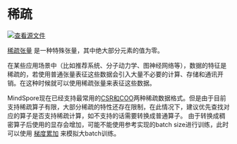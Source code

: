 # 稀疏

[![查看源文件](https://mindspore-website.obs.cn-north-4.myhuaweicloud.com/website-images/r2.3.2/resource/_static/logo_source.svg)](https://gitee.com/mindspore/docs/blob/r2.3.2/docs/mindspore/source_zh_cn/migration_guide/sparsity.md)

[稀疏张量](https://matteding.github.io/2019/04/25/sparse-matrices/) 是一种特殊张量，其中绝大部分元素的值为零。

在某些应用场景中（比如推荐系统、分子动力学、图神经网络等），数据的特征是稀疏的，若使用普通张量表征这些数据会引入大量不必要的计算、存储和通讯开销。在这种时候就可以使用稀疏张量来表征这些数据。

MindSpore现在已经支持最常用的[CSR和COO](https://www.mindspore.cn/tutorials/zh-CN/r2.3.2/beginner/tensor.html#%E7%A8%80%E7%96%8F%E5%BC%A0%E9%87%8F)两种稀疏数据格式。但是由于目前支持稀疏算子有限，大部分稀疏的特性还存在限制，在此情况下，建议优先查找对应的算子是否支持稀疏计算，如不支持的话需要转换成普通算子。
由于转换成稠密算子后使用的显存会增加，可能不能使用参考实现的batch size进行训练，此时可以使用 [梯度累加](https://www.mindspore.cn/tutorials/experts/zh-CN/r2.3.2/optimize/gradient_accumulation.html) 来模拟大batch训练。

